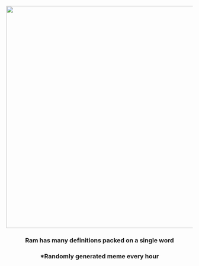 <p align="center">
        <img src="https://i.redd.it/2rt7z80p7cs81.png" width="600" height="600">
        </p>
        <h3 align="center">Ram has many definitions packed on a single word</h3>
        <h3 align="center">*Randomly generated meme every hour</h3>
    